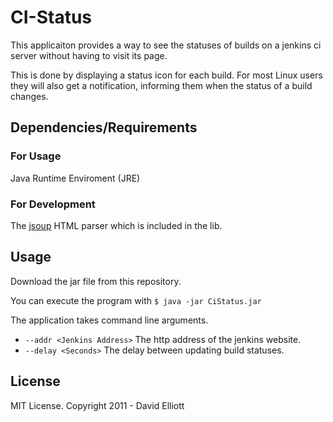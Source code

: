 CI-Status
========

This applicaiton provides a way to see the statuses of builds on a jenkins ci server without having to visit its page.

This is done by displaying a status icon for each build.  For most Linux users they will also get a notification, informing them when the status of a build changes.

Dependencies/Requirements
-------------------------

### For Usage

  Java Runtime Enviroment (JRE)

### For Development

  The [jsoup](http://github.com/jhy/jsoup "jsoup") HTML parser which is included in the lib.

Usage
-----

Download the jar file from this repository.

You can execute the program with `$ java -jar CiStatus.jar`

The application takes command line arguments. 

* `--addr <Jenkins Address>` The http address of the jenkins website.
* `--delay <Seconds>` The delay between updating build statuses.    

License
-------

MIT License. Copyright 2011 - David Elliott
